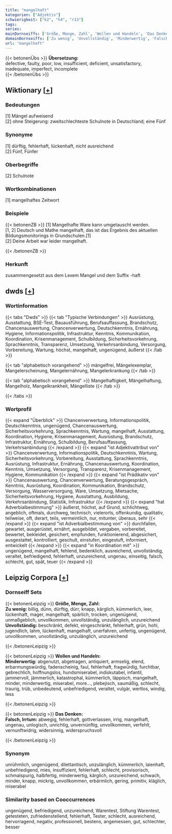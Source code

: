 ```yaml
---
title: "mangelhaft"
kategorien: ["Adjektiv"]
schwierigkeit: ["k2", "h4", "r13"]
tags:
series:
mainDornseiffs: ['Größe, Menge, Zahl', 'Wollen und Handeln', 'Das Denken']
domainDornseiffs: ['Zu wenig', 'Unvollständig', 'Minderwertig', 'Falsch, Irrtum']
url: "mangelhaft"
---
```


{{< betonenÜbs >}}
**Übersetzung:**  
defective, faulty, poor, low, insufficient, deficient, unsatisfactory, inadequate, imperfect, incomplete  
{{< /betonenÜbs >}}

## Wiktionary [[+](https://de.wiktionary.org/wiki/mangelhaft)]

### Bedeutungen
[1] Mängel aufweisend  
[2] ohne Steigerung: zweitschlechteste Schulnote in Deutschland; eine Fünf  

### Synonyme
[1] dürftig, fehlerhaft, lückenhaft, nicht ausreichend  
[2] Fünf, Fünfer  

### Oberbegriffe
[2] Schulnote  

### Wortkombinationen
[1] mangelhaftes Zeitwort  

### Beispiele
{{< betonenZB >}}
[1] Mangelhafte Ware kann umgetauscht werden.  
[1, 2] Deutsch und Mathe mangelhaft, das ist das Ergebnis des aktuellen Bildungsmonitorings in Grundschulen.[1]  
[2] Deine Arbeit war leider mangelhaft.  

{{< /betonenZB >}}
### Herkunft
zusammengesetzt aus dem Lexem Mangel und dem Suffix -haft  



## dwds [[+](https://www.dwds.de/wb/mangelhaft)]

### Wortinformation
{{< tabs "Dwds" >}}
{{< tab "Typische Verbindungen" >}}
Ausrüstung, Ausstattung, BSE-Test, Bauausführung, Berufsauffassung, Brandschutz, Chancenauswertung, Chancenverwertung, Deutschkenntnis, Ernährung, Hygiene, Informationspolitik, Infrastruktur, Kenntnis, Kommunikation, Koordination, Krisenmanagement, Schulbildung, Sicherheitsvorkehrung, Sprachkenntnis, Transparenz, Umsetzung, Verkehrsanbindung, Versorgung, Vorbereitung, Wartung, höchst, mangelhaft, ungenügend, äußerst
{{< /tab >}}

{{< tab "alphabetisch vorangehend" >}}
mängelfrei, Mängelexemplar, Mangelerscheinung, Mangelernährung, Mangelerkrankung
{{< /tab >}}

{{< tab "alphabetisch vorangehend" >}}
Mangelhaftigkeit, Mängelhaftung, Mangelholz, Mangelkrankheit, Mängelliste
{{< /tab >}}

{{< /tabs >}}

### Wortprofil
{{< expand "Überblick" >}} Chancenverwertung, Informationspolitik, Deutschkenntnis, ungenügend, Chancenauswertung, Sicherheitsvorkehrung, Sprachkenntnis, Wartung, mangelhaft, Ausstattung, Koordination, Hygiene, Krisenmanagement, Ausrüstung, Brandschutz, Infrastruktur, Ernährung, Schulbildung, Berufsauffassung, Verkehrsanbindung {{< /expand >}}
{{< expand "ist Adjektivattribut von" >}} Chancenverwertung, Informationspolitik, Deutschkenntnis, Wartung, Sicherheitsvorkehrung, Vorbereitung, Ausstattung, Sprachkenntnis, Ausrüstung, Infrastruktur, Ernährung, Chancenauswertung, Koordination, Kenntnis, Umsetzung, Versorgung, Transparenz, Krisenmanagement, Hygiene, Kommunikation {{< /expand >}}
{{< expand "ist Prädikativ von" >}} Chancenauswertung, Chancenverwertung, Beratungsgespräch, Kenntnis, Ausrüstung, Koordination, Kommunikation, Brandschutz, Versorgung, Wasserversorgung, Ware, Umsetzung, Mietsache, Sicherheitsvorkehrung, Hygiene, Ausstattung, Ausbildung, Verkehrsanbindung, Statistik, Infrastruktur {{< /expand >}}
{{< expand "hat Adverbialbestimmung" >}} äußerst, höchst, auf Grund, schlichtweg, angeblich, oftmals, durchweg, technisch, vielerorts, offenkundig, qualitativ, teilweise, oft, derart, teils, vermeintlich, nur, mitunter, überaus, sehr {{< /expand >}}
{{< expand "ist Adverbialbestimmung von" >}} durchfallen, gewartet, ausgerüstet, ernährt, ausgebildet, vergaben, vorbereitet, bewertet, bekleidet, gesichert, empfunden, funktionierend, abgesichert, ausgestattet, kontrolliert, geschult, einstufen, eingestuft, informiert, entwickelt {{< /expand >}}
{{< expand "in Koordination mit" >}} ungenügend, mangelhaft, fehlend, bedenklich, ausreichend, unvollständig, veraltet, befriedigend, fehlerhaft, unzureichend, ungenau, einseitig, falsch, schlecht, gut, spät, teuer {{< /expand >}}

## Leipzig Corpora [[+](https://corpora.uni-leipzig.de/en/res?word=mangelhaft&corpusId=deu_newscrawl-public_2018)]

### Dornseiff Sets
{{< betonenLeipzig >}}
**Größe, Menge, Zahl:**  
**Zu wenig:** billig, dünn, dürftig, dürr, knapp, kärglich, kümmerlich, leer, lückenhaft, mager, mangelhaft, spärlich, trocken, ungenügend, unmaßgeblich, unvollkommen, unvollständig, unzulänglich, unzureichend  
**Unvollständig:** beschränkt, defekt, eingeschränkt, fehlerhaft, grün, hohl, jugendlich, lahm, lückenhaft, mangelhaft, unerfahren, unfertig, ungenügend, unvollkommen, unvollständig, unzulänglich, unzureichend  

{{< /betonenLeipzig >}}


{{< betonenLeipzig >}}
**Wollen und Handeln:**  
**Minderwertig:** abgenutzt, abgetragen, antiquiert, armselig, elend, erbarmungswürdig, fadenscheinig, faul, fehlerhaft, fragwürdig, furchtbar, gebrechlich, hoffnungslos, hundsmiserabel, indiskutabel, infantil, jammervoll, jämmerlich, katastrophal, kümmerlich, läppisch, mangelhaft, minder, minderwertig, miserabel, more..., plebejisch, saumäßig, schlecht, traurig, trüb, unbedeutend, unbefriedigend, veraltet, vulgär, wertlos, windig, less  

{{< /betonenLeipzig >}}


{{< betonenLeipzig >}}
**Das Denken:**  
**Falsch, Irrtum:** abwegig, fehlerhaft, gottverlassen, irrig, mangelhaft, ungenau, unlogisch, unrichtig, unvernünftig, unvollkommen, verfehlt, vernunftwidrig, widersinnig, widerspruchsvoll  

{{< /betonenLeipzig >}}

### Synonym
unrühmlich, ungenügend, dilettantisch, unzulänglich, kümmerlich, laienhaft, unbefriedigend, mies, insuffizient, fehlerhaft, schlecht, provisorisch, schmalspurig, halbfertig, minderwertig, kärglich, unzureichend, schwach, minder, knapp, mickrig, unvollkommen, erbärmlich, gering, primitiv, kläglich, miserabel


### Similarity based on Cooccurrences
ungenügend, befriedigend, unzureichend, Warentest, Stiftung Warentest, getesteten, zufriedenstellend, fehlerhaft, Tester, schlecht, ausreichend, hervorragend, negativ, professionell, bestens, angemessen, gut, schlechter, besser

